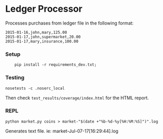 Ledger Processor
=================
Processes purchases from ledger file in the following format:

```
2015-01-16,john,mary,125.00
2015-01-17,john,supermarket,20.00
2015-01-17,mary,insurance,100.00
```

### Setup

```
	pip install -r requirements_dev.txt;
```

### Testing

```
nosetests -c .noserc_local
```

Then check `test_results/coverage/index.html` for the HTML report.


### REPL

```
python market.py coins > market-"$(date +"%b-%d-%y[%H:%M:%S]")".log
```

Generates text file. ie: market-Jul-07-17[16:29:44].log
